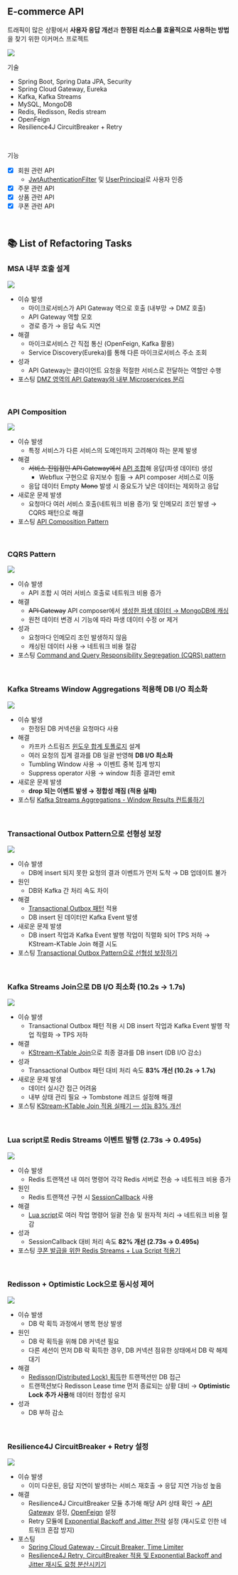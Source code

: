 ## E-commerce API

트래픽이 많은 상황에서 **사용자 응답 개선**과 **한정된 리소스를 효율적으로 사용하는 방법**을 찾기 위한 이커머스 프로젝트

![](_img/e_commerce_241129.png)

기술
- Spring Boot, Spring Data JPA, Security
- Spring Cloud Gateway, Eureka
- Kafka, Kafka Streams
- MySQL, MongoDB
- Redis, Redisson, Redis stream
- OpenFeign
- Resilience4J CircuitBreaker + Retry
<br>

기능
- [x] 회원 관련 API
  - [JwtAuthenticationFilter](https://github.com/nayoung238/E-commerce-API/blob/main/auth-api/src/main/java/com/ecommerce/auth/common/config/JwtAuthenticationFilter.java#L17) 및 [UserPrincipal](https://github.com/nayoung238/E-commerce-API/blob/main/auth-api/src/main/java/com/ecommerce/auth/auth/entity/UserPrincipal.java#L18C14-L18C27)로 사용자 인증
- [x] 주문 관련 API
- [x] 상품 관련 API
- [x] 쿠폰 관련 API

<br>

## 📚 List of Refactoring Tasks

### MSA 내부 호출 설계

![](/_img/service-discovery.png)

- 이슈 발생
  - 마이크로서비스가 API Gateway 역으로 호출 (내부망 → DMZ 호출)
  - API Gateway 역할 모호
  - 경로 증가 → 응답 속도 지연
- 해결
  - 마이크로서비스 간 직접 통신 (OpenFeign, Kafka 활용)
  - Service Discovery(Eureka)를 통해 다른 마이크로서비스 주소 조회
- 성과
  - API Gateway는 클라이언트 요청을 적절한 서비스로 전달하는 역할만 수행
- 포스팅 [DMZ 영역의 API Gateway와 내부 Microservices 분리](https://medium.com/@nayoung238/dmz-%EC%98%81%EC%97%AD%EC%9D%98-api-gateway%EC%99%80-%EB%82%B4%EB%B6%80-microservices-%EB%B6%84%EB%A6%AC-dcd2048bf0d7)

<br>

### API Composition

![](/_img/api-composition.png)

- 이슈 발생
  - 특정 서비스가 다른 서비스의 도메인까지 고려해야 하는 문제 발생
- 해결
  - ~~서비스 진입점인 API Gateway에서~~ [API 조합](https://github.com/nayoung238/E-commerce-API/blob/main/api-composer/src/main/java/com/ecommerce/apicomposer/mypage/service/MyPageCompositionService.java#L36)해 응답(파생 데이터) 생성
    - Webflux 구현으로 유지보수 힘듦 → API composer 서비스로 이동
  - 응답 데이터 Empty ~~Mono~~ 발생 시 중요도가 낮은 데이터는 제외하고 응답
- 새로운 문제 발생
  - 요청마다 여러 서비스 호출(네트워크 비용 증가) 및 인메모리 조인 발생 → CQRS 패턴으로 해결
- 포스팅 [API Composition Pattern](https://medium.com/@nayoung238/api-composition-pattern-f220523ca761)

<br>

### CQRS Pattern

![](/_img/cqrs-pattern.png)
- 이슈 발생
  - API 조합 시 여러 서비스 호출로 네트워크 비용 증가
- 해결
  - ~~API Gateway~~ API composer에서 [생성한 파생 데이터 → MongoDB에 캐싱](https://github.com/nayoung238/E-commerce-API/blob/main/api-composer/src/main/java/com/ecommerce/apicomposer/mypage/service/MyPageCqrsService.java#L26)
  - 원천 데이터 변경 시 기능에 따라 파생 데이터 수정 or 제거
- 성과
  - 요청마다 인메모리 조인 발생하지 않음
  - 캐싱된 데이터 사용 → 네트워크 비용 절감
- 포스팅 [Command and Query Responsibility Segregation (CQRS) pattern](https://medium.com/@nayoung238/command-and-query-responsibility-segregation-cqrs-pattern-674876273ec5)

<br>

### Kafka Streams Window Aggregations 적용해 DB I/O 최소화

![](/_img/kafka-streams-window-aggregations.png)

- 이슈 발생
  - 한정된 DB 커넥션을 요청마다 사용
- 해결
  - 카프카 스트림즈 [윈도우 합계 토폴로지](https://github.com/nayoung238/E-commerce-API/blob/main/item-api/src/main/java/com/ecommerce/itemservice/kafka/config/StockAggregationTopology.java#L41) 설계
  - 여러 요청의 집계 결과를 DB 일괄 반영해 **DB I/O 최소화**
  - Tumbling Window 사용 → 이벤트 중복 집계 방지
  - Suppress operator 사용 → window 최종 결과만 emit
- 새로운 문제 발생
  - **drop 되는 이벤트 발생 → 정합성 깨짐 (적용 실패)**
- 포스팅 [Kafka Streams Aggregations - Window Results 컨트롤하기](https://medium.com/@nayoung238/kafka-streams%EC%9D%98-window-results-%EC%BB%A8%ED%8A%B8%EB%A1%A4%ED%95%98%EA%B8%B0-3c20c360cf02)

<br>

### Transactional Outbox Pattern으로 선형성 보장

![](/_img/transactional_outbox_pattern.png)

- 이슈 발생
  - DB에 insert 되지 못한 요청의 결과 이벤트가 먼저 도착 → DB 업데이트 불가
- 원인
  - DB와 Kafka 간 처리 속도 차이
- 해결
  - [Transactional Outbox 패턴](https://github.com/nayoung238/E-commerce-API/blob/main/order-api/src/main/java/com/ecommerce/orderservice/internalevent/InternalEventListener.java#L28) 적용
  - DB insert 된 데이터만 Kafka Event 발생
- 새로운 문제 발생
  - DB insert 작업과 Kafka Event 발행 작업이 직렬화 되어 TPS 저하 → KStream-KTable Join 해결 시도
- 포스팅 [Transactional Outbox Pattern으로 선형성 보장하기](https://medium.com/@nayoung238/transactional-outbox-pattern%EC%9C%BC%EB%A1%9C-%EC%9D%B4%EB%B2%A4%ED%8A%B8-%EB%B0%9C%ED%96%89-%EB%B3%B4%EC%9E%A5%ED%95%98%EA%B8%B0-0f2e045b2e50)

<br>

### Kafka Streams Join으로 DB I/O 최소화 (10.2s → 1.7s)

![](/_img/kstream_ktable_join.png)

- 이슈 발생
  - Transactional Outbox 패턴 적용 시 DB insert 작업과 Kafka Event 발행 작업 직렬화 → TPS 저하
- 해결
  - [KStream-KTable Join](https://github.com/nayoung238/E-commerce-API/blob/main/order-api/src/main/java/com/ecommerce/orderservice/kafka/config/streams/KStreamKTableJoinConfig.java#L83)으로 최종 결과를 DB insert (DB I/O 감소)
- 성과
  - Transactional Outbox 패턴 대비 처리 속도 **83% 개선 (10.2s → 1.7s)**
- 새로운 문제 발생
  - 데이터 실시간 접근 어려움
  - 내부 상태 관리 필요 → Tombstone 레코드 설정해 해결
- 포스팅 [KStream-KTable Join 적용 실패기 — 성능 83% 개선](https://medium.com/@nayoung238/kstream-ktable-join-%EC%A0%81%EC%9A%A9-%EC%8B%A4%ED%8C%A8%EA%B8%B0-f7b8bfa11e42)


<br>

### Lua script로 Redis Streams 이벤트 발행 (2.73s -> 0.495s)

![](/_img/redis_streams_vs_kafka.png)

- 이슈 발생
  - Redis 트랜잭션 내 여러 명령어 각각 Redis 서버로 전송 → 네트워크 비용 증가
- 원인
  - Redis 트랜잭션 구현 시 [SessionCallback](https://github.com/nayoung238/E-commerce-API/blob/main/coupon-api/src/main/java/com/ecommerce/couponservice/redis/manager/CouponStockRedisManager.java#L55) 사용
- 해결
  - [Lua script](https://github.com/nayoung238/E-commerce-API/blob/main/coupon-api/src/main/java/com/ecommerce/couponservice/redis/manager/CouponStockRedisManager.java#L121)로 여러 작업 명령어 일괄 전송 및 원자적 처리 → 네트워크 비용 절감
- 성과
  - SessionCallback 대비 처리 속도 **82% 개선 (2.73s -> 0.495s)**
- 포스팅 [쿠폰 발급을 위한 Redis Streams + Lua Script 적용기](https://medium.com/@nayoung238/%EC%BF%A0%ED%8F%B0-%EB%B0%9C%EA%B8%89%EC%9D%84-%EC%9C%84%ED%95%9C-redis-streams-lua-script-%EC%A0%81%EC%9A%A9%EA%B8%B0-5f3dc4d02b2c)

<br>

### Redisson + Optimistic Lock으로 동시성 제어

![](/_img/redisson_optimistic_lock.png)

- 이슈 발생
  - DB 락 획득 과정에서 병목 현상 발생
- 원인
  - DB 락 획득을 위해 DB 커넥션 필요
  - 다른 세션이 먼저 DB 락 획득한 경우, DB 커넥션 점유한 상태에서 DB 락 해제 대기
- 해결
  - [Redisson(Distributed Lock) 획득](https://github.com/nayoung238/E-commerce-API/blob/main/item-api/src/main/java/com/ecommerce/itemservice/item/service/StockUpdateByRedissonServiceImpl.java#L28)한 트랜잭션만 DB 접근
  - 트랜잭션보다 Redisson Lease time 먼저 종료되는 상황 대비 → **Optimistic Lock 추가 사용**해 데이터 정합성 유지
- 성과
  - DB 부하 감소

<br>

### Resilience4J CircuitBreaker + Retry 설정

![](/_img/circuit-breaker-retry.png)

- 이슈 발생
  - 이미 다운된, 응답 지연이 발생하는 서비스 재호출 → 응답 지연 가능성 높음
- 해결
  - Resilience4J CircuitBreaker 모듈 추가해 해당 API 상태 확인 → [API Gateway](https://github.com/nayoung238/E-commerce-API/blob/main/api-gateway/src/main/resources/application.yml#L58) 설정, [OpenFeign](https://github.com/nayoung238/E-commerce-API/blob/main/order-api/src/main/java/com/ecommerce/orderservice/openfeign/ItemServiceClient.java#L28) 설정
  - Retry 모듈에 [Exponential Backoff and Jitter 전략](https://github.com/nayoung238/E-commerce-API/blob/main/order-api/src/main/java/com/ecommerce/orderservice/common/config/Resilience4jRetryConfig.java#L19) 설정 (재시도로 인한 네트워크 혼잡 방지)
- 포스팅
  - [Spring Cloud Gateway - Circuit Breaker, Time Limiter](https://medium.com/@nayoung238/spring-cloud-gateway-circuit-breaker-time-limiter-5e3c26a62b4c)
  - [Resilience4J Retry, CircuitBreaker 적용 및 Exponential Backoff and Jitter 재시도 요청 분산시키기](https://medium.com/@nayoung238/resilience4j-retry-circuitbreaker-%EC%A0%81%EC%9A%A9%ED%95%98%EA%B8%B0-a60d06a46c54)